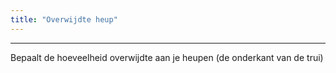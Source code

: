 ```yaml
---
title: "Overwijdte heup"
---
```


***

Bepaalt de hoeveelheid overwijdte aan je heupen (de onderkant van de trui)




